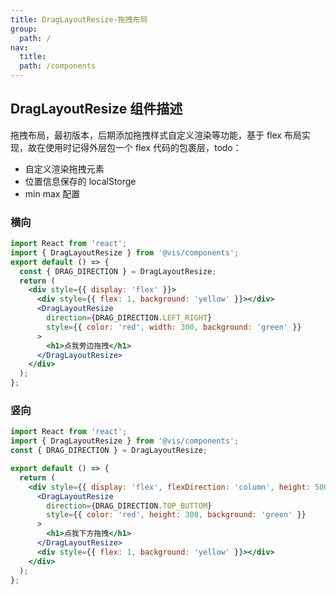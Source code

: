 ```yaml
---
title: DragLayoutResize-拖拽布局
group:
  path: /
nav:
  title:
  path: /components
---
```


## DragLayoutResize 组件描述

拖拽布局，最初版本，后期添加拖拽样式自定义渲染等功能，基于 flex 布局实现，故在使用时记得外层包一个 flex 代码的包裹层，todo：

- 自定义渲染拖拽元素
- 位置信息保存的 localStorge
- min max 配置

### 横向

```jsx
import React from 'react';
import { DragLayoutResize } from '@vis/components';
export default () => {
  const { DRAG_DIRECTION } = DragLayoutResize;
  return (
    <div style={{ display: 'flex' }}>
      <div style={{ flex: 1, background: 'yellow' }}></div>
      <DragLayoutResize
        direction={DRAG_DIRECTION.LEFT_RIGHT}
        style={{ color: 'red', width: 300, background: 'green' }}
      >
        <h1>点我旁边拖拽</h1>
      </DragLayoutResize>
    </div>
  );
};
```

### 竖向

```jsx
import React from 'react';
import { DragLayoutResize } from '@vis/components';
const { DRAG_DIRECTION } = DragLayoutResize;

export default () => {
  return (
    <div style={{ display: 'flex', flexDirection: 'column', height: 500 }}>
      <DragLayoutResize
        direction={DRAG_DIRECTION.TOP_BUTTOM}
        style={{ color: 'red', height: 300, background: 'green' }}
      >
        <h1>点我下方拖拽</h1>
      </DragLayoutResize>
      <div style={{ flex: 1, background: 'yellow' }}></div>
    </div>
  );
};
```

<API src="./index.tsx"></API>
